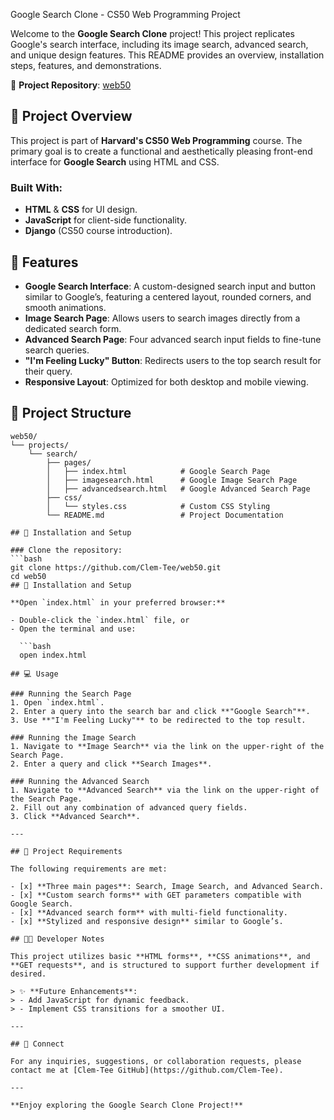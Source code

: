 
Google Search Clone - CS50 Web Programming Project

Welcome to the **Google Search Clone** project! This project replicates Google's search interface, including its image search, advanced search, and unique design features. This README provides an overview, installation steps, features, and demonstrations.

📍 **Project Repository**: [web50](https://github.com/Clem-Tee/web50)

## 📖 Project Overview

This project is part of **Harvard's CS50 Web Programming** course. The primary goal is to create a functional and aesthetically pleasing front-end interface for **Google Search** using HTML and CSS.

### Built With:
- **HTML** & **CSS** for UI design.
- **JavaScript** for client-side functionality.
- **Django** (CS50 course introduction).

## 🚀 Features

- **Google Search Interface**: A custom-designed search input and button similar to Google’s, featuring a centered layout, rounded corners, and smooth animations.
- **Image Search Page**: Allows users to search images directly from a dedicated search form.
- **Advanced Search Page**: Four advanced search input fields to fine-tune search queries.
- **"I'm Feeling Lucky" Button**: Redirects users to the top search result for their query.
- **Responsive Layout**: Optimized for both desktop and mobile viewing.

## 📂 Project Structure

```plaintext
web50/
└── projects/
    └── search/
        ├── pages/
        │   ├── index.html            # Google Search Page
        │   ├── imagesearch.html      # Google Image Search Page
        │   ├── advancedsearch.html   # Google Advanced Search Page
        ├── css/
        │   └── styles.css            # Custom CSS Styling
        └── README.md                 # Project Documentation

## 🔧 Installation and Setup

### Clone the repository:
```bash
git clone https://github.com/Clem-Tee/web50.git
cd web50
## 🔧 Installation and Setup

**Open `index.html` in your preferred browser:**

- Double-click the `index.html` file, or
- Open the terminal and use:
  
  ```bash
  open index.html

## 💻 Usage

### Running the Search Page
1. Open `index.html`.
2. Enter a query into the search bar and click **"Google Search"**.
3. Use **"I'm Feeling Lucky"** to be redirected to the top result.

### Running the Image Search
1. Navigate to **Image Search** via the link on the upper-right of the Search Page.
2. Enter a query and click **Search Images**.

### Running the Advanced Search
1. Navigate to **Advanced Search** via the link on the upper-right of the Search Page.
2. Fill out any combination of advanced query fields.
3. Click **Advanced Search**.

---

## 📝 Project Requirements

The following requirements are met:

- [x] **Three main pages**: Search, Image Search, and Advanced Search.
- [x] **Custom search forms** with GET parameters compatible with Google Search.
- [x] **Advanced search form** with multi-field functionality.
- [x] **Stylized and responsive design** similar to Google’s.

## 🧑‍💻 Developer Notes

This project utilizes basic **HTML forms**, **CSS animations**, and **GET requests**, and is structured to support further development if desired.

> ✨ **Future Enhancements**:
> - Add JavaScript for dynamic feedback.
> - Implement CSS transitions for a smoother UI.

---

## 🤝 Connect

For any inquiries, suggestions, or collaboration requests, please contact me at [Clem-Tee GitHub](https://github.com/Clem-Tee).

---

**Enjoy exploring the Google Search Clone Project!**
